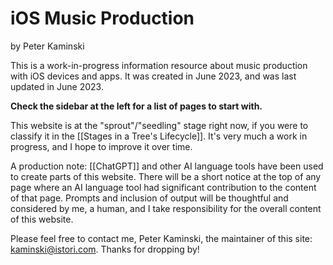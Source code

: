 # iOS Music Production

by Peter Kaminski

This is a work-in-progress information resource about music production with iOS devices and apps. It was created in June 2023, and was last updated in June 2023.

**Check the sidebar at the left for a list of pages to start with.**

This website is at the "sprout"/"seedling" stage right now, if you were to classify it in the [[Stages in a Tree's Lifecycle]]. It's very much a work in progress, and I hope to improve it over time.

A production note: [[ChatGPT]] and other AI language tools have been used to create parts of this website. There will be a short notice at the top of any page where an AI language tool had significant contribution to the content of that page. Prompts and inclusion of output will be thoughtful and considered by me, a human, and I take responsibility for the overall content of this website.

Please feel free to contact me, Peter Kaminski, the maintainer of this site: [kaminski@istori.com](mailto:kaminski@istori.com). Thanks for dropping by!